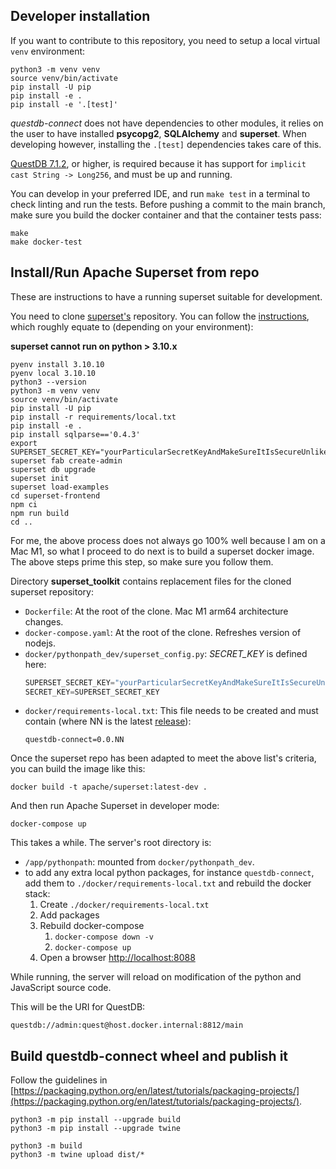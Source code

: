 ## Developer installation

If you want to contribute to this repository, you need to setup a local virtual `venv` environment:

```shell
python3 -m venv venv
source venv/bin/activate
pip install -U pip
pip install -e .
pip install -e '.[test]'
```

_questdb-connect_ does not have dependencies to other modules, it relies on the user to have installed
**psycopg2**, **SQLAlchemy** and **superset**. When developing however, installing the `.[test]` 
dependencies takes care of this.

[QuestDB 7.1.2](https://github.com/questdb/questdb/releases), or higher, is required because it has 
support for `implicit cast String -> Long256`, and must be up and running.

You can develop in your preferred IDE, and run `make test` in a terminal to check linting and
run the tests. Before pushing a commit to the main branch, make sure you build the docker container
and that the container tests pass:

```shell
make
make docker-test
```

## Install/Run Apache Superset from repo

These are instructions to have a running superset suitable for development.

You need to clone [superset's](https://github.com/apache/superset) repository. You can follow the 
[instructions](https://superset.apache.org/docs/installation/installing-superset-from-scratch/), 
which roughly equate to (depending on your environment):

**superset cannot run on python > 3.10.x**

```shell
pyenv install 3.10.10
pyenv local 3.10.10
python3 --version
python3 -m venv venv
source venv/bin/activate
pip install -U pip
pip install -r requirements/local.txt
pip install -e .
pip install sqlparse=='0.4.3'
export SUPERSET_SECRET_KEY="yourParticularSecretKeyAndMakeSureItIsSecureUnlikeThisOne" 
superset fab create-admin
superset db upgrade
superset init
superset load-examples
cd superset-frontend 
npm ci
npm run build
cd ..
```

For me, the above process does not always go 100% well because I am on a Mac M1, so
what I proceed to do next is to build a superset docker image. The above steps prime
this step, so make sure you follow them.

Directory **superset_toolkit** contains replacement files for the cloned superset repository:

- `Dockerfile`: At the root of the clone. Mac M1 arm64 architecture changes.
- `docker-compose.yaml`: At the root of the clone. Refreshes version of nodejs.
- `docker/pythonpath_dev/superset_config.py`: _SECRET_KEY_ is defined here:
  ```python
  SUPERSET_SECRET_KEY="yourParticularSecretKeyAndMakeSureItIsSecureUnlikeThisOne"
  SECRET_KEY=SUPERSET_SECRET_KEY
  ```
- `docker/requirements-local.txt`: This file needs to be created and must contain (where 
  NN is the latest [release](https://pypi.org/project/questdb-connect/)):
  ```shell
  questdb-connect=0.0.NN
  ```

Once the superset repo has been adapted to meet the above list's criteria, you can build
the image like this:

```shell
docker build -t apache/superset:latest-dev .
```

And then run Apache Superset in developer mode:

```shell
docker-compose up
```

This takes a while. The server's root directory is:

- `/app/pythonpath`: mounted from `docker/pythonpath_dev`.
- to add any extra local python packages, for instance `questdb-connect`, add them to 
  `./docker/requirements-local.txt` and rebuild the docker stack:
    1. Create `./docker/requirements-local.txt`
    2. Add packages
    3. Rebuild docker-compose
        1. `docker-compose down -v`
        2. `docker-compose up`
    4. Open a browser [http://localhost:8088](http://localhost:8088)

While running, the server will reload on modification of the python and JavaScript source code.

This will be the URI for QuestDB:

```shell
questdb://admin:quest@host.docker.internal:8812/main
```

## Build questdb-connect wheel and publish it

Follow the guidelines in [https://packaging.python.org/en/latest/tutorials/packaging-projects/](https://packaging.python.org/en/latest/tutorials/packaging-projects/).


```shell
python3 -m pip install --upgrade build
python3 -m pip install --upgrade twine

python3 -m build
python3 -m twine upload dist/*
```
